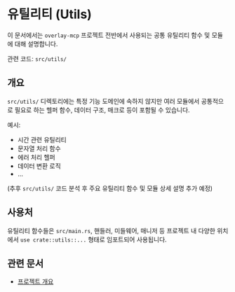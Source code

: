 # 유틸리티 (Utils)

이 문서에서는 `overlay-mcp` 프로젝트 전반에서 사용되는 공통 유틸리티 함수 및 모듈에 대해 설명합니다.

관련 코드: `src/utils/`

## 개요

`src/utils/` 디렉토리에는 특정 기능 도메인에 속하지 않지만 여러 모듈에서 공통적으로 필요로 하는 헬퍼 함수, 데이터 구조, 매크로 등이 포함될 수 있습니다.

예시:

*   시간 관련 유틸리티
*   문자열 처리 함수
*   에러 처리 헬퍼
*   데이터 변환 로직
*   ...

(추후 `src/utils/` 코드 분석 후 주요 유틸리티 함수 및 모듈 상세 설명 추가 예정)

## 사용처

유틸리티 함수들은 `src/main.rs`, 핸들러, 미들웨어, 매니저 등 프로젝트 내 다양한 위치에서 `use crate::utils::...` 형태로 임포트되어 사용됩니다.

## 관련 문서

*   [프로젝트 개요](./overview.md) 